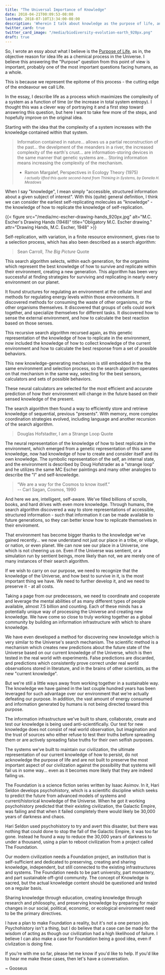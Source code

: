 ```yaml
---
title: "The Universal Importance of Knowledge"
date: 2018-04-21T00:09:53-08:00
lastmod: 2018-07-10T13:34:00-08:00
description: 'Wherein I talk about knowledge as the purpose of life, and suggest how we can relate to it in the mordern world.'
twitter_card: true
twitter_card_image: "/media/biodiversity-evolution-earth_920px.png"
draft: true
---
```


So, I wrote an essy about what I believe is the [Purpose of Life](/thoughts/the-purpose-of-life), as in, the objective reason for idea life as a chemical process in the Universe.  I believe this answering the "Purpose" question from this point of view is important, probably one of the most important questions facing humans, as a whole.

This is because we represent the epitome of this process - the cutting edge of the endeavour we call Life.

In the essay, I describe life as a process which maximizes the complexity of a system as a function of time (or the increase in total system entropy).  I thought this was a clever way of portraying it and a first step toward answering this question, but here I want to take few more of the steps, and hopefully improve on the original idea.

Starting with the idea that the complexity of a system increases with the knowledge contained within that system.

> Information contained in nature... allows us a partial reconstruction of the past... the develpment of the meanders in a river, the increased complexity of the earth's crust... are information-storing devices in the same manner that genetic systems are... Storing information means increasing the complexity of the mechanism.  
> - Ramon Margalef, Perspectives in Ecology Theory (1975)  
> <small>*I actually lifted this quote second-hand from Thinking in Systems, by Donella H. Meadows*</small>

When I say "knowledge", I mean simply "accessible, structured information about a given subject of interest".  With this (quite) general definition, I think we can consider the earliest self-replicating molecules as "knowledge" - the knowledge of how to replicate the knowledge of self-replication.

{{< figure src="/media/mc-escher-drawing-hands_920px.jpg" alt="M.C. Escher's Drawing Hands (1948)" title="Obligatory M.C. Escher drawing." attr="Drawing Hands, M.C. Escher, 1948" >}}

Self-replication, with variation, in a finite resource environment, gives rise to a selection process, which has also been described as a search algorithm:

> Sean Carroll, *The Big Picture* Quote

This search algorithm selects, within each generation, for the organims which represent the best knowledge of how to survive and replicate within their environment, creating a new generation.  This algorithm has been very successful at finding strategies for surviving and replicating in nearly every environment on our planet.

It found structures for regulating an environment at the cellular level and methods for regulating energy levels within those environments.  It discovered methods for consuming the waste of other organisms, or the other organisms themselves.  It discovered that groups of cells could work together, and specialize themselves for different tasks.  It discovered how to sense the external environment, and how to calculate the best reaction based on those senses.

This recursive search algorithm recursed again, as this genetic representation of the knowledge of how to replicate in the environment, now included the knowledge of how to collect knowledge of the current environment and how to calculate the best response from a set of possible behaviors.

This new knowledge-generating mechanism is still embedded in the the same environment and selection process, so the search algorithm operates on that mechanism in the same way, selecting for the best sensors, calculators and sets of possible behaviors.

These neural calculators are selected for the most efficient and accurate prediction of how their environment will change in the future based on their sensed knowledge of the present.

The search algorithm then found a way to efficiently store and retrieve knowledge of sequential, previous "presents".  With memory, more complex coordination strategies evolved, including language and another recursion of the search algorithm.

> Douglas Hofstadter, I am a Strange Loop Quote

The neural representation of the knowledge of how to best replicate in the environment, which emerged from a genetic representation of this same knowledge, now had knowledge of how to create and consider itself and its own knowledge.  The symbolic representation of the self, an internal state, and the environment is described by Doug Hofstrader as a "strange loop" and he utilizes the same MC Escher paintings and many other analogies to describe the "I" and self-knowledge.

> “We are a way for the Cosmos to know itself.”  
> -- Carl Sagan, *Cosmos*, 1990

And here we are, intelligent, self-aware.  We've filled billions of scrolls, books, and hard drives with even more knowledge.  Through humans, the search algorithm discovered a way to store representations of accessible, structured information - such that information it can be made available to future generations, so they can better know how to replicate themselves in their enviroment.

That environment has become bigger thanks to the knowledge we've gained recently... we now understand not just our place in a tribe, or village, or nation, or even planet.  We can now see our place in a Universe, one which is not cheering us on.  Even if the Universe was sentient, or a simulation run by sentient beings, more likely than not, we are merely one of many instances of their search algorithm.

If we wish to carry on our purpose, we need to recognize that the knowledge of the Universe, and how best to survive in it, is the most important thing we have.  We need to further develop it, and we need to preserve it - at all costs.

Taking a page from our predecessors, we need to coordinate and cooperate and leverage the mental abilities of as many different types of people available, almost 7.5 billion and counting.  Each of these minds has a potentially unique way of processing the Universe and creating new knowledge.  We have come so close to truly working together as a global community by building an information infrastructure with which to share knowledge.

We have even developed a method for discovering new knowledge which is very similar to the Universe's search mechanism.  The scientific method is a mechanism which creates new predictions about the future state of the Universe based on our current knowledge of the Universe, which is then tested in the real world with experiments.  False predictions are discarded, and predictions which consistently prove correct under real world observations stored in literature, and in the brains of other scientists, as the new "current knowledge".

But we're still a little ways away from working together in a sustainable way. The knowledge we have gained in the last couple hundred years has been leveraged for such advantage over our environment that we're actually defeating our purpose.  In addition, the vast amount of energy consumed and information generated by humans is not being directed toward this purpose.

The information infrastructure we've built to share, collaborate, create and test our knowledge is being used anti-scientifically. Our test for new knowledge does not consist of real world observation, but imagination and the trust of sources who either refuse to test their truths before spreading them or are actively spreading false truths for their own selfish purposes.

The systems we've built to maintain our civilization, the ultimate representation of our current knowledge of how to persist, do not acknowledge the purpose of life and are not built to preserve the most important aspect of our civilization against the possibility that systems will fail us in some way... even as it becomes more likely that they are indeed failing us.

The Foundation is a science fiction series written by Isaac Asimov.  In it, Hari Seldon develops psychohistory, which is a scientific discipline which seeks to predict the future from advanced models of systems and current/historical knowledge of the Universe.  When he got it working psychohistory predicted that their existing civilization, the Galactic Empire, was failing and that when it failed completely there would likely be 30,000 years of darkness and chaos.

Hari Seldon used psychohistory to try and avert this disaster, but there was nothing that could done to stop the fall of the Galactic Empire, it was too far gone.  Instead he found a way to reduce the 30,000 years of darkness to under a thousand, using a plan to reboot civilization from a project called The Foundation.

Our modern civilization needs a Foundation project, an institution that is self-sufficient and dedicated to preserving, creating and sharing knowledge, independent, but still connected to the existing infrastructures and systems.  The Foundation needs to be part university, part monastery, and part sustainable off-grid community.  The concept of Knowledge is sacred, but the actual knowledge content should be questioned and tested on a regular basis.

Sharing knowledge through education, creating knowledge through research and philosophy, and preserving knowledge by preparing for major changes in our social, political, economic, or ecological environment need to be the primary directives.

I have a plan to make Foundation a reality, but it's not a one person job.  Psychohistory isn't a thing, but I do believe that a case can be made for the wisdom of acting as though our civilization had a high likelihood of failure.  I believe I can also make a case for Foundation being a good idea, even if civlization is doing fine.

If you're with me so far, please let me know if you'd like to help.  If you'd like to hear me make these cases, then let's have a conversation.

~ Gooseus
